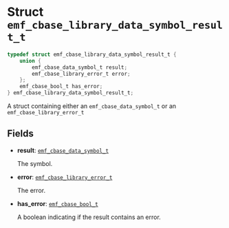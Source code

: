 # Struct `emf_cbase_library_data_symbol_result_t`

```c
typedef struct emf_cbase_library_data_symbol_result_t {
    union {
        emf_cbase_data_symbol_t result;
        emf_cbase_library_error_t error;
    };
    emf_cbase_bool_t has_error;
} emf_cbase_library_data_symbol_result_t;
```

A struct containing either an `emf_cbase_data_symbol_t` or an `emf_cbase_library_error_t`

## Fields

- **result**: [`emf_cbase_data_symbol_t`](./struct.emf_cbase_data_symbol_t.md)

    The symbol.

- **error**: [`emf_cbase_library_error_t`](./enum.emf_cbase_library_error_t.md)

    The error.

- **has_error**: [`emf_cbase_bool_t`](./enum.emf_cbase_bool_t.md)

    A boolean indicating if the result contains an error.
